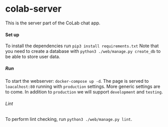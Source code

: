 # colab-server

This is the server part of the CoLab chat app.

#### Set up

To install the dependencies run `pip3 install requirements.txt`
Note that you need to create a database with `python3 ./web/manage.py create_db` to be able
to store user data.


##### Run

To start the webserver: `docker-compose up -d`.
The page is served to `loacalhost:80` running with `production` settings. More generic settings
are to come. In addition to `production` we will support `development` and `testing`.


###### Lint

To perform lint checking, run `python3 ./web/manage.py lint`.